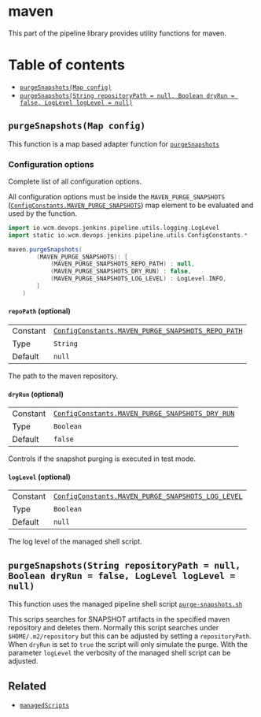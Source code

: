 # maven

This part of the pipeline library provides utility functions for maven.

# Table of contents

* [`purgeSnapshots(Map config)`](#purgesnapshotsmap-config)
* [`purgeSnapshots(String repositoryPath = null, Boolean dryRun = false, LogLevel logLevel = null)`](#purgesnapshotsstring-repositorypath--null-boolean-dryrun--false-loglevel-loglevel--null)

## `purgeSnapshots(Map config)`

This function is a map based adapter function for [`purgeSnapshots`](#purgesnapshotsstring-repositorypath--null-boolean-dryrun--false-loglevel-loglevel--null)

### Configuration options

Complete list of all configuration options.

All configuration options must be inside the `MAVEN_PURGE_SNAPSHOTS`
([`ConfigConstants.MAVEN_PURGE_SNAPSHOTS`](../src/io/wcm/devops/jenkins/pipeline/utils/ConfigConstants.groovy))
map element to be evaluated and used by the function.

```groovy
import io.wcm.devops.jenkins.pipeline.utils.logging.LogLevel
import static io.wcm.devops.jenkins.pipeline.utils.ConfigConstants.*

maven.purgeSnapshots(
        (MAVEN_PURGE_SNAPSHOTS): [
            (MAVEN_PURGE_SNAPSHOTS_REPO_PATH) : null,
            (MAVEN_PURGE_SNAPSHOTS_DRY_RUN) : false,
            (MAVEN_PURGE_SNAPSHOTS_LOG_LEVEL) : LogLevel.INFO,
        ]
    )

```

#### `repoPath` (optional)

|||
|---|---|
|Constant|[`ConfigConstants.MAVEN_PURGE_SNAPSHOTS_REPO_PATH`](../src/io/wcm/devops/jenkins/pipeline/utils/ConfigConstants.groovy)|
|Type|`String`|
|Default|`null`|

The path to the maven repository.

#### `dryRun` (optional)

|||
|---|---|
|Constant|[`ConfigConstants.MAVEN_PURGE_SNAPSHOTS_DRY_RUN`](../src/io/wcm/devops/jenkins/pipeline/utils/ConfigConstants.groovy)|
|Type|`Boolean`|
|Default|`false`|

Controls if the snapshot purging is executed in test mode.

#### `logLevel` (optional)

|||
|---|---|
|Constant|[`ConfigConstants.MAVEN_PURGE_SNAPSHOTS_LOG_LEVEL`](../src/io/wcm/devops/jenkins/pipeline/utils/ConfigConstants.groovy)|
|Type|`Boolean`|
|Default|`null`|

The log level of the managed shell script.

## `purgeSnapshots(String repositoryPath = null, Boolean dryRun = false, LogLevel logLevel = null)`

This function uses the managed pipeline shell script [`purge-snapshots.sh`](../resources/jenkins-pipeline-library/managedScripts/shell/maven/purge-snapshots.sh)

This scrips searches for SNAPSHOT artifacts in the specified maven repository and deletes them.
Normally this script searches under `$HOME/.m2/repository` but this can be adjusted by setting a `repositoryPath`.
When `dryRun` is set to `true` the script will only simulate the purge.
With the parameter `logLevel` the verbosity of the managed shell script can be adjusted.

## Related
* [`managedScripts`](managedScripts.md)
